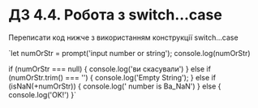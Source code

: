 # ДЗ 4.4. Робота з switch…case

Переписати код нижче з використанням конструкції switch…case

`let numOrStr = prompt('input number or string');
console.log(numOrStr)


if (numOrStr === null) {
console.log('ви скасували')
} else if (numOrStr.trim() === '') {
console.log('Empty String');
} else if (isNaN(+numOrStr)) {
console.log(' number is Ba_NaN')
} else {
console.log('OK!')
}`


